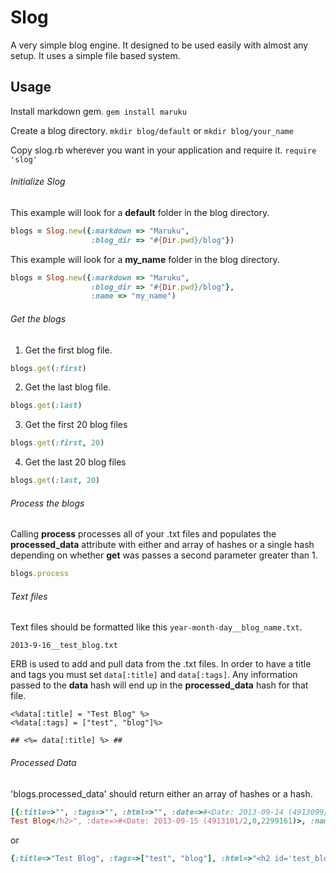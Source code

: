 Slog
====

A very simple blog engine. It designed to be used easily with almost any setup. 
It uses a simple file based system.

Usage
-----

Install markdown gem.
`gem install maruku`

Create a blog directory.
`mkdir blog/default`
or
`mkdir blog/your_name`

Copy slog.rb wherever you want in your application and require it.
`require 'slog'`

###### Initialize Slog

This example will look for a **default** folder in the blog directory.

```ruby
blogs = Slog.new({:markdown => "Maruku",
                  :blog_dir => "#{Dir.pwd}/blog"})
```
This example will look for a **my_name** folder in the blog directory.

```ruby
blogs = Slog.new({:markdown => "Maruku",
                  :blog_dir => "#{Dir.pwd}/blog"},
                  :name => "my_name")
```

###### Get the blogs

1. Get the first blog file.

```ruby
blogs.get(:first)
```

2. Get the last blog file.

```ruby
blogs.get(:last)
```

3. Get the first 20 blog files

```ruby
blogs.get(:first, 20)
```

4. Get the last 20 blog files

```ruby
blogs.get(:last, 20)
```

###### Process the blogs

Calling **process** processes all of your .txt files and populates the **processed_data** attribute with
either and array of hashes or a single hash depending on whether **get** was passes a second parameter greater than
1.

```ruby
blogs.process
```

###### Text files

Text files should be formatted like this `year-month-day__blog_name.txt`.

`2013-9-16__test_blog.txt`

ERB is used to add and pull data from the .txt files. In order to have a title and tags
you must set `data[:title]` and `data[:tags]`. Any information passed to the **data** hash will end up in the
**processed_data** hash for that file.
```erb
<%data[:title] = "Test Blog" %>
<%data[:tags] = ["test", "blog"]%>

## <%= data[:title] %> ##

```
###### Processed Data

'blogs.processed_data' should return either an array of hashes or a hash.

```ruby
[{:title=>"", :tags=>"", :html=>"", :date=>#<Date: 2013-09-14 (4913099/2,0,2299161)>, :name=>"test2"}, {:title=>"Test Blog", :tags=>["test", "blog"], :html=>"<h2 id='test_blog'>
Test Blog</h2>", :date=>#<Date: 2013-09-15 (4913101/2,0,2299161)>, :name=>"test_blog"}]
```

or

```ruby
{:title=>"Test Blog", :tags=>["test", "blog"], :html=>"<h2 id='test_blog'>Test Blog</h2>", :date=>#<Date: 2013-09-15 (4913101/2,0,2299161)>, :name=>"test_blog."}
```
